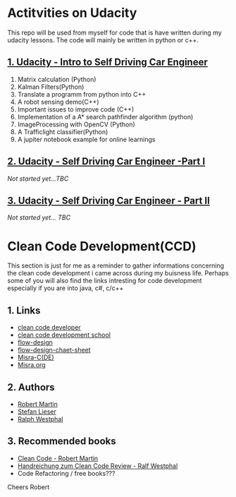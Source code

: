 
# Actitvities on Udacity
This repo will be used from myself for code that is have written during my udacity lessons.
The code will mainly be written in python or c++.

 ## [1. Udacity - Intro to Self Driving Car Engineer](README_ISDCE.MD)
  1. Matrix calculation (Python)
  2. Kalman Filters(Python)
  3. Translate a programm from python into C++
  4. A robot sensing demo(C++)
  5. Important issues to improve code (C++)
  6. Implementation of a A* search pathfinder algorithm (python)
  7. ImageProcessing with OpenCV (Python)
  8. A Trafficlight classifier(Python)
  9. A jupiter notebook example for online learnings 

 ## [2. Udacity - Self Driving Car Engineer -Part I](README_SDCE_I.MD) 
   _Not started yet...TBC_


 ## [3. Udacity - Self Driving Car Engineer - Part II](README_SDCE_II.MD) 
   _Not started yet... TBC_

# Clean Code Development(CCD)
This section is just for me as a reminder to gather informations concerning the clean code development
i came across during my buisness life. Perhaps some of you will also find the links intresting for code development
especially if you are into java, c#, c/c++

## 1. Links
 * [clean code developer](https://clean-code-developer.de/)
 * [clean code development school](https://ccd-school.de/)
 * [flow-design](https://flow-design.org/)
 * [flow-design-chaet-sheet](https://ccd-school.de/das-flow-design-cheat-sheet/)
 * [Misra-C(DE)](https://de.wikipedia.org/wiki/MISRA-C)
 * [Misra.org](https://www.misra.org.uk/)

## 2. Authors
 * [Robert Martin](https://cleancoder.org/)
 * [Stefan Lieser](https://lieser-online.de/)
 * [Ralph Westphal](https://blog.ralfw.de/)

## 3. Recommended books
 * [Clean Code - Robert Martin](http://amzn.to/2zwOC63)
 * [Handreichung zum Clean Code Review - Ralf Westphal](https://www.amazon.de/Handreichungen-zum-Clean-Code-Review-ebook/dp/B0767LJSFB/)
 * Code Refactoring / free books???

Cheers
Robert
